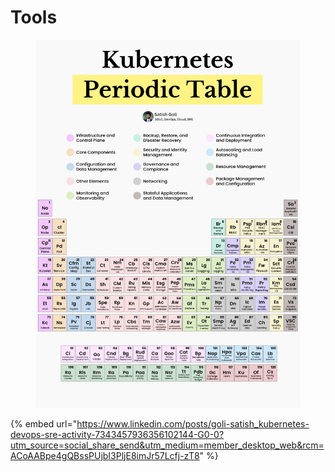 # Tools

<figure><img src="../../.gitbook/assets/image (275).png" alt=""><figcaption></figcaption></figure>

{% embed url="https://www.linkedin.com/posts/goli-satish_kubernetes-devops-sre-activity-7343457936356102144-G0-0?utm_source=social_share_send&utm_medium=member_desktop_web&rcm=ACoAABpe4gQBssPUjbI3PljE8imJr57Lcfj-zT8" %}

